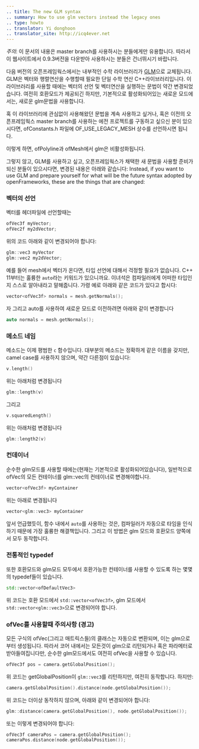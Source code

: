 ```yaml
---
.. title: The new GLM syntax 
.. summary: How to use glm vectors instead the legacy ones
.. type: howto
.. translator: Yi donghoon
.. translator_site: http://icq4ever.net
---
```


*주의*: 이 문서의 내용은 master branch를 사용하시는 분들에게만 유용합니다. 따라서 이 웹사이트에서 0.9.3버전을 다운받아 사용하시는 분들은 건너뛰시기 바랍니다.

다음 버전의 오픈프레임웍스에서는 내부적인 수학 라이브러리가 [GLM](http://glm.g.trunc.net)으로 교체됩니다. GLM은 벡터와 행렬연산을 수행할때 필요한 단일 수학 연산 C++라이브러리입니다. 이 라이브러리를 사용할 때에는  벡터의 선언 및 벡터연산을 실행하는 문법이 약간 변경되었습니다. 여전히 호환모드가 제공되긴 하지만, 기본적으로 활성화되어있는 새로운 모드에서는, 새로운 glm문법을 사용합니다.

혹 이 라이브러리에 관심없이 사용해왔던 문법을 계속 사용하고 싶거나, 혹은 이전의 오픈프레임웍스 master branch를 사용하는 에전 프로젝트를 구동하고 싶으신 분이 있으시다면, ofConstants.h 파일에 OF_USE_LEGACY_MESH 상수를 선언하시면 됩니다.

이렇게 하면, ofPolyline과 ofMesh에서 glm은 비활성화됩니다.

그렇지 않고, GLM를 사용하고 싶고, 오픈프레임웍스가 채택한 새 문법을 사용할 준비가 되신 분들이 있으시다면, 변경된 내용은 아래와 같습니다:
Instead, if you want to use GLM and prepare yourself for what will be the future syntax adopted by openFrameworks, these are the things that are changed:

### 벡터의 선언

벡터를 헤더파일에 선언할때는

```c++
ofVec3f myVector;
ofVec2f my2dVector;
```

위의 코드 아래와 같이 변경되어야 합니다:

```c++
glm::vec3 myVector
glm::vec2 my2dVector;
```

예를 들어 mesh에서 벡터가 온다면, 타입 선언에 대해서 걱정할 필요가 없습니다. C++ 11부터는 훌륭한 `auto`라는 키워드가 있으니까요. 이녀석은 컴파일러에게 어떠한 타입인지 스스로 알아내라고 말해줍니다. 가령 예로 아래와 같은 코드가 있다고 합시다:

```c++
vector<ofVec3f> normals = mesh.getNormals();
```

자 그리고 auto를 사용하여 새로운 모드로 이전하려면 아래와 같이 변경합니다

```c++
auto normals = mesh.getNormals();
```

### 메소드 네임

메소드는 이제 평범한 `c` 함수입니다. 대부분의 메소드는 정확하게 같은 이름을 갖지만, camel case를 사용하지 않으며, 약간 다른점이 있습니다:

```c++
v.length()
```

위는 아래처럼 변경됩니다

```c++
glm::length(v)
```

그리고

```c++
v.squaredLength()
``` 

위는 아래처럼 변경됩니다 

```c++
glm::length2(v)
```

### 컨데이너

순수한 glm모드를 사용할 때에는(현재는 기본적으로 활성화되어있습니다), 일반적으로 ofVec의 모든 컨테이너를 glm::vec의 컨테이너로 변경해야합니다.

```c++
vector<ofVec3f> myContainer
``` 

위는 아래로 변경됩니다

```c++
vector<glm::vec3> myContainer
```

앞서 언급했듯이, 함수 내에서 `auto`를 사용하는 것은, 컴파일러가 자동으로 타임을 인식하기 때문에 가장 훌륭한 해결책입니다. 그리고 이 방법은 glm 모드와 호환모드 양쪽에서 모두 동작합니다.  

### 전통적인 typedef

또한 호환모드와 glm모드 모두에서 호환가능한 컨테이너를 사용할 수 있도록 하는 몇몇의 typedef들이 있습니다.

```c++
std::vector<ofDefaultVec3>
```
위 코드는 호환 모드에서 `std::vector<ofVec3f>`, 
glm 모드에서 `std::vector<glm::vec3>`으로 변경되어야 합니다.

### ofVec를 사용할때 주의사항 (경고)

모든 구식의 ofVec(그리고 매트릭스들)의 클래스는 자동으로 변환되며, 이는 glm으로부터 생성됩니다. 따라서 코어 내에서는 모든것이 glm으로 리턴되거나 혹은 파라메터로 받아들여집니다만, 순수한 glm모드에서도 여전히 ofVec을 사용할 수 있습니다.

```c++
ofVec3f pos = camera.getGlobalPosition();
```

위 코드는 getGlobalPosition이 `glm::vec3`를 리턴하지만, 여전히 동작합니다. 하지만:

```c++
camera.getGlobalPosition().distance(node.getGlobalPosition());
```

위 코드는 더이상 동작하지 않으며, 아래와 같이 변경되어야 합니다:

```c++
glm::distance(camera.getGlobalPosition(), node.getGlobalPosition());
```

또는 이렇게 변경되어야 합니다:

```c++
ofVec3f cameraPos = camera.getGlobalPosition();
cameraPos.distance(node.getGlobalPosition());
```
